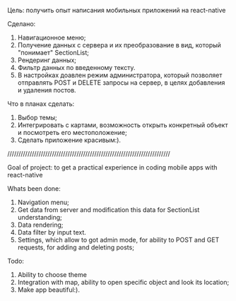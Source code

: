 Цель: получить опыт написания мобильных приложений на react-native

Сделано: 
1. Навигационное меню;
2. Получение данных с сервера и их преобразование в вид, который "понимает" SectionList;
3. Рендеринг данных;
4. Фильтр данных по введенному тексту.
5. В настройках доавлен режим администратора, который позволяет отправлять POST и DELETE запросы на сервер, в целях добавления и удаления постов. 

Что в планах сделать:

1. Выбор темы;
2. Интегрировать с картами, возможность открыть конкретный объект и посмотреть его местоположение;
3. Сделать приложение красивым:).

/////////////////////////////////////////////////////////////////////////

Goal of project: to get a practical experience in coding mobile apps with react-native

Whats been done:
1. Navigation menu;
2. Get data from server and modification this data for SectionList understanding;
3. Data rendering;
4. Data filter by input text.
5. Settings, which allow to got admin mode, for ability to POST and GET requests, for adding and deleting posts;

Todo:

1. Ability to choose theme
2. Integration with map, ability to open specific object and look its location;
3. Make app beautiful:). 
